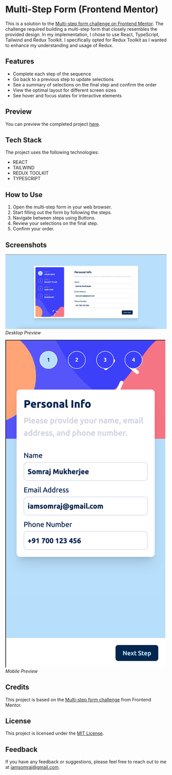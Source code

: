 # Multi-Step Form (Frontend Mentor)

This is a solution to the [Multi-step form challenge on Frontend Mentor](https://www.frontendmentor.io/challenges/multistep-form-YVAnSdqQBJ). The challenge required building a multi-step form that closely resembles the provided design. In my implementation, I chose to use React, TypeScript, Tailwind and Redux Toolkit. I specifically opted for Redux Toolkit as I wanted to enhance my understanding and usage of Redux.

## Features

- Complete each step of the sequence
- Go back to a previous step to update selections
- See a summary of selections on the final step and confirm the order
- View the optimal layout for different screen sizes
- See hover and focus states for interactive elements

## Preview

You can preview the completed project [here](https://form-frontend-mentor.vercel.app/).

## Tech Stack

The project uses the following technologies:

- REACT
- TAILWIND
- REDUX TOOLKIT
- TYPESCRIPT

## How to Use

1. Open the multi-step form in your web browser.
2. Start filling out the form by following the steps.
3. Navigate between steps using Buttons.
4. Review your selections on the final step.
5. Confirm your order.

## Screenshots

![Desktop Preview](./screenshots/desktop-preview.png)
_Desktop Preview_

![Mobile Preview](./screenshots/mobile-preview.png)
_Mobile Preview_

## Credits

This project is based on the [Multi-step form challenge](https://www.frontendmentor.io/challenges/multistep-form-YVAnSdqQBJ) from Frontend Mentor.

## License

This project is licensed under the [MIT License](https://choosealicense.com/licenses/mit/).

## Feedback

If you have any feedback or suggestions, please feel free to reach out to me at [iamsomraj@gmail.com](mailto:iamsomraj@gmail.com).
